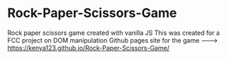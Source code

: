 # Rock-Paper-Scissors-Game
Rock paper scissors game created with vanilla JS 
This was created for a FCC project on DOM manipulation
Github pages site for the game ---> https://kenya123.github.io/Rock-Paper-Scissors-Game/
